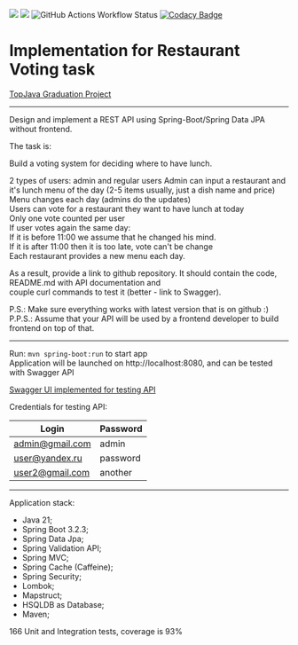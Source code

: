 [![](https://img.shields.io/badge/Spring%20Boot%20Version-3.2.3-orange)](/pom.xml) [![](https://img.shields.io/badge/Java%20Version-21-orange)](/pom.xml)
<img alt="GitHub Actions Workflow Status" src="https://img.shields.io/github/actions/workflow/status/Veselovnd88/RestaurantVoting/build-test-flow.yml?label=build-and-test">
[![Codacy Badge](https://app.codacy.com/project/badge/Grade/4d2c93f026ed46748330273246ca079c)](https://app.codacy.com/gh/Veselovnd88/RestaurantVoting/dashboard?utm_source=gh&utm_medium=referral&utm_content=&utm_campaign=Badge_grade)

# Implementation for Restaurant Voting task

[TopJava Graduation Project](https://github.com/JavaWebinar/topjava/blob/doc/doc/graduation.md)

--------------------------
Design and implement a REST API using Spring-Boot/Spring Data JPA without frontend.

The task is:

Build a voting system for deciding where to have lunch.

2 types of users: admin and regular users
Admin can input a restaurant and it's lunch menu of the day (2-5 items usually, just a dish name and price)  
Menu changes each day (admins do the updates)  
Users can vote for a restaurant they want to have lunch at today  
Only one vote counted per user  
If user votes again the same day:  
If it is before 11:00 we assume that he changed his mind.  
If it is after 11:00 then it is too late, vote can't be change  
Each restaurant provides a new menu each day.

As a result, provide a link to github repository. It should contain the code, README.md with API documentation and  
couple curl commands to test it (better - link to Swagger).

P.S.: Make sure everything works with latest version that is on github :)  
P.P.S.: Assume that your API will be used by a frontend developer to build frontend on top of that.

--------------
Run: `mvn spring-boot:run` to start app  
Application will be launched on http://localhost:8080, and can be tested with Swagger API

[Swagger UI implemented for testing API](http://localhost:8080/swagger-ui.html)

Credentials for testing API:

| Login           | Password |
|-----------------|----------|
| admin@gmail.com | admin    |
| user@yandex.ru  | password |
| user2@gmail.com | another  |

--------------------------
Application stack:

- Java 21;
- Spring Boot 3.2.3;
- Spring Data Jpa;
- Spring Validation API;
- Spring MVC;
- Spring Cache (Caffeine);
- Spring Security;
- Lombok;
- Mapstruct;
- HSQLDB as Database;
- Maven;

166 Unit and Integration tests, coverage is 93% 
